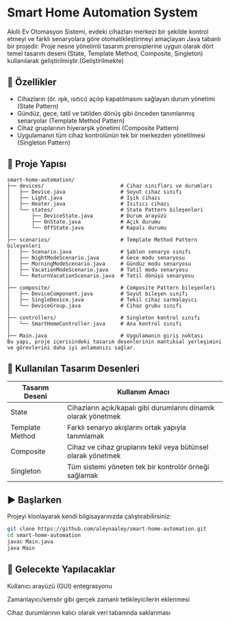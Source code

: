 
# Smart Home Automation System

Akıllı Ev Otomasyon Sistemi, evdeki cihazları merkezi bir şekilde kontrol etmeyi ve farklı senaryolara göre otomatikleştirmeyi amaçlayan Java tabanlı bir projedir. Proje nesne yönelimli tasarım prensiplerine uygun olarak dört temel tasarım deseni (State, Template Method, Composite, Singleton) kullanılarak geliştirilmiştir.(Geliştirilmekte)

## 🔧 Özellikler

- Cihazların (ör. ışık, ısıtıcı) açılıp kapatılmasını sağlayan durum yönetimi (State Pattern)
- Gündüz, gece, tatil ve tatilden dönüş gibi önceden tanımlanmış senaryolar (Template Method Pattern)
- Cihaz gruplarının hiyerarşik yönetimi (Composite Pattern)
- Uygulamanın tüm cihaz kontrolünün tek bir merkezden yönetilmesi (Singleton Pattern)

## 🧱 Proje Yapısı

```text
smart-home-automation/
├── devices/                         # Cihaz sınıfları ve durumları
│   ├── Device.java                  # Soyut cihaz sınıfı
│   ├── Light.java                   # Işık cihazı
│   ├── Heater.java                  # Isıtıcı cihazı
│   └── states/                      # State Pattern bileşenleri
│       ├── DeviceState.java         # Durum arayüzü
│       ├── OnState.java             # Açık durumu
│       └── OffState.java            # Kapalı durumu
│
├── scenarios/                       # Template Method Pattern bileşenleri
│   ├── Scenario.java                # Şablon senaryo sınıfı
│   ├── NightModeScenario.java       # Gece modu senaryosu
│   ├── MorningModeScenario.java     # Gündüz modu senaryosu
│   ├── VacationModeScenario.java    # Tatil modu senaryosu
│   └── ReturnVacationScenario.java  # Tatil dönüşü senaryosu
│
├── composite/                       # Composite Pattern bileşenleri
│   ├── DeviceComponent.java         # Soyut bileşen sınıfı
│   ├── SingleDevice.java            # Tekil cihaz sarmalayıcı
│   └── DeviceGroup.java             # Cihaz grubu sınıfı
│
├── controllers/                     # Singleton kontrol sınıfı
│   └── SmartHomeController.java     # Ana kontrol sınıfı
│
├── Main.java                        # Uygulamanın giriş noktası
Bu yapı, proje içerisindeki tasarım desenlerinin mantıksal yerleşimini ve görevlerini daha iyi anlamanızı sağlar.
```
## 🧠 Kullanılan Tasarım Desenleri

| Tasarım Deseni     | Kullanım Amacı |
|---------------------|----------------|
| State               | Cihazların açık/kapalı gibi durumlarını dinamik olarak yönetmek |
| Template Method     | Farklı senaryo akışlarını ortak yapıyla tanımlamak |
| Composite           | Cihaz ve cihaz gruplarını tekil veya bütünsel olarak yönetmek |
| Singleton           | Tüm sistemi yöneten tek bir kontrolör örneği sağlamak |

## ▶️ Başlarken

Projeyi klonlayarak kendi bilgisayarınızda çalıştırabilirsiniz:

```bash
git clone https://github.com/aleynaaley/smart-home-automation.git
cd smart-home-automation
javac Main.java
java Main
```
## 🚧 Gelecekte Yapılacaklar
Kullanıcı arayüzü (GUI) entegrasyonu

Zamanlayıcı/sensör gibi gerçek zamanlı tetikleyicilerin eklenmesi

Cihaz durumlarının kalıcı olarak veri tabanında saklanması

